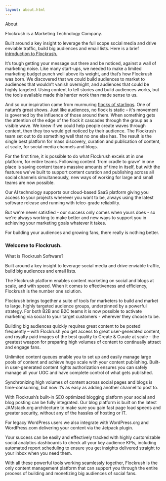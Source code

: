 ```yaml
---
layout: about.html
---
```


<div class="ui left vertical stripe segment">
  <div class="ui left text container">
  <div class="ui h-bold">About</div>
  <p></p>
  <p>Flockrush is a Marketing Technology Company.</p>
  <p>Built around a key insight to leverage the full scope social media and drive enviable traffic, build big audiences and email lists. Here is a brief <a href="/An-Introduction-to-Flockrush/">introduction to Flockrush.</a></p>
  <p>It’s tough getting your message out there and be noticed, against a wall of marketing noise. Like many start-ups, we needed to make a limited marketing budget punch well above its weight, and that’s how Flockrush was born. We discovered that we could build audiences to market to audiences that wouldn’t vanish overnight, and audiences that could be highly targeted. Using content to tell stories and build audiences works, but the tools available made this harder work than made sense to us.
        </p>
  <p>And so our inspiration came from murmuring <a href="https://www.youtube.com/watch?v=V4f_1_r80RY&amp;list=PLSw6GbeodJHTBj9mcumqabq5O8lpZFggN&amp;index=1">flocks of starlings</a>. One of nature’s great shows. Just like audiences, no flock is static – it's movement is governed by the influence of those around them. When something gets the attention of the edge of the flock it cascades through the group as a visible wave. We knew if we could help people create waves through content, then they too would get noticed by their audience. The Flockrush team set out to do something well that no one else has. The result is the single best platform for mass discovery, curation and publication of content, at scale, for social media channels and blogs.
        </p>
  <p>
            For the first time, it is possible to do what Flockrush excels at in one platform, for entire teams. Following content 'from cradle to grave' in one place is saving content teams massive amounts of time in itself, but with the features we've built to support content curation and publishing across all social channels simultaneously, new ways of working for large and small teams are now possible.
        </p>
  <p>Our AI technology supports our cloud-based SaaS platform giving you access to your projects wherever you want to be, always using the latest software release and running with telco-grade reliability.
        </p>
  <p>But we're never satisfied - our success only comes when yours does - so we're always working to make better and new ways to support you in achieving your marketing goals whatever it takes.
        </p>
  <p>For building your audiences and growing fans, there really is nothing better.
        </p>
  <h3>Welcome to Flockrush.</h3>
</div>
  <div class="ui left vertical stripe segment grey-color">
  <div class="ui left text container">
  <div class="ui h-bold">What is Flockrush Software?</div>
  <p>Built around a key insight to leverage social media and drive enviable traffic, build big audiences and email lists.</p>
  <p>The Flockrush platform enables content marketing on social and blogs at scale, and with speed. When it comes to effectiveness and efficiency, Flockrush is the number one solution.</p>
  <p>

Flockrush brings together a suite of tools for marketers to build and market to large, highly targeted audience groups, underpinned by a powerful strategy. For both B2B and B2C teams it is now possible to activate marketing via social to your target customers - wherever they choose to be. </p>
  <p>

Building big audiences quickly requires great content to be posted frequently – with Flockrush you get access to great user-generated content, and royalty paid images of the best quality to Create &amp; Curate at scale – the greatest weapon for preparing high volumes of content to continually attract and engage fans.</p>
  <p>

Unlimited content queues enable you to set up and easily manage large pools of content and achieve huge scale with your content publishing. Built-in user-generated content rights authorization ensures you can safely manage all your UGC and have complete control of what gets published.</p>
  <p>

Synchronizing high volumes of content across social pages and blogs is time-consuming, but now it’s as easy as adding another channel to post to. </p>
  <p>

With Flockrush’s built-in SEO optimized blogging platform your social and blog posting can be fully integrated. Our blog platform is built on the latest JAMstack.org architecture to make sure you gain fast page load speeds and greater security, without any of the hassles of hosting or IT.</p>
  <p>

For legacy WordPress users we also integrate with WordPress.org and WordPress.com delivering your content via the Jetpack plugin.</p>
  <p>

Your success can be easily and effectively tracked with highly customizable social analytics dashboards to check all your key audience KPIs, including automated report scheduling to ensure you get insights delivered straight to your inbox when you need them.</p>
  <p>

With all these powerful tools working seamlessly together, Flockrush is the only content management platform that can support you through the entire process of building and monetizing big audiences of social fans.</p>
</div>
</div>
</div>
